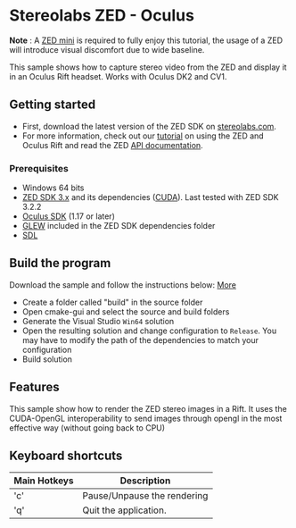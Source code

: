 # Stereolabs ZED - Oculus

**Note** : A [ZED mini]("https://zedstore.stereolabs.com/products/zed-mini") is required to fully enjoy this tutorial, the usage of a ZED will introduce visual discomfort due to wide baseline.

This sample shows how to capture stereo video from the ZED and display it in an Oculus Rift headset. Works with Oculus DK2 and CV1.

## Getting started

- First, download the latest version of the ZED SDK on [stereolabs.com](https://www.stereolabs.com).
- For more information, check out our [tutorial](https://wp.me/p7p6oA-8k) on using the ZED and Oculus Rift and read the ZED [API documentation](https://www.stereolabs.com/developers/documentation/API/).


### Prerequisites

- Windows 64 bits
- [ZED SDK 3.x](https://www.stereolabs.com/developers/) and its dependencies ([CUDA](https://developer.nvidia.com/cuda-downloads)). Last tested with ZED SDK 3.2.2
- [Oculus SDK](https://developer.oculus.com/downloads/package/oculus-sdk-for-windows/) (1.17 or later)
- [GLEW](http://glew.sourceforge.net) included in the ZED SDK dependencies folder
- [SDL](http://libsdl.org/download-2.0.php)

## Build the program

Download the sample and follow the instructions below: [More](https://www.stereolabs.com/docs/getting-started/application-development/)

  - Create a folder called "build" in the source folder
  - Open cmake-gui and select the source and build folders
  - Generate the Visual Studio `Win64` solution
  - Open the resulting solution and change configuration to `Release`.
  You may have to modify the path of the dependencies to match your configuration
  - Build solution


## Features

This sample show how to render the ZED stereo images in a Rift.
It uses the CUDA-OpenGL interoperability to send images through opengl in the most effective way (without going back to CPU)



## Keyboard shortcuts

 Main Hotkeys                    |           Description                                       
 ------------------------------|-------------------------------------------------------------   
 'c'                   | Pause/Unpause the rendering                                                                                                       
  'q'                     | Quit the application.                                                       


